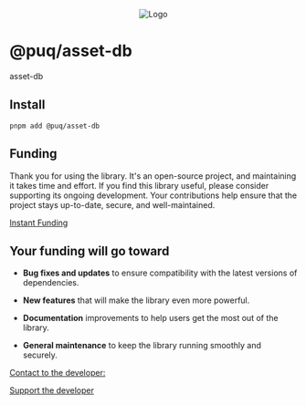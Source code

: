 <p align="center">
  <img src="https://beemood.github.io/dbs/asset-db/assets/favicon.png" alt="Logo" />
</p>

# @puq/asset-db

asset-db

## Install

`pnpm add @puq/asset-db`

## Funding

Thank you for using the library. It's an open-source project, and maintaining it takes time and effort. If you find this library useful, please consider supporting its ongoing development. Your contributions help ensure that the project stays up-to-date, secure, and well-maintained.

[Instant Funding](https://cash.app/$puqlib)

## Your funding will go toward

- **Bug fixes and updates** to ensure compatibility with the latest versions of dependencies.

- **New features** that will make the library even more powerful.

- **Documentation** improvements to help users get the most out of the library.

- **General maintenance** to keep the library running smoothly and securely.

[Contact to the developer:](mailto:robert.brightline+asset-db@gmail.com?subject=asset-db)

[Support the developer](https://cash.app/$puqlib)
